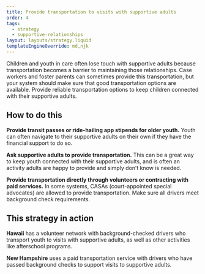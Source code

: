 ```yaml
---
title: Provide transportation to visits with supportive adults
order: 4
tags:
  - strategy
  - supportive-relationships
layout: layouts/strategy.liquid
templateEngineOverride: md,njk
---
```


Children and youth in care often lose touch with supportive adults because transportation becomes a barrier to maintaining those relationships. Case workers and foster parents can sometimes provide this transportation, but your system should make sure that good transportation options are available. Provide reliable transportation options to keep children connected with their supportive adults.

## How to do this

**Provide transit passes or ride-hailing app stipends for older youth.** Youth can often navigate to their supportive adults on their own if they have the financial support to do so.

**Ask supportive adults to provide transportation.** This can be a great way to keep youth connected with their supportive adults, and is often an activity adults are happy to provide and simply don’t know is needed.

**Provide transportation directly through volunteers or contracting with paid services.** In some systems, CASAs (court-appointed special advocates) are allowed to provide transportation. Make sure all drivers meet background check requirements. 

## This strategy in action

**Hawaii** has a volunteer network with background-checked drivers who transport youth to visits with supportive adults, as well as other activities like afterschool programs.

**New Hampshire** uses a paid transportation service with drivers who have passed background checks to support visits to supportive adults.